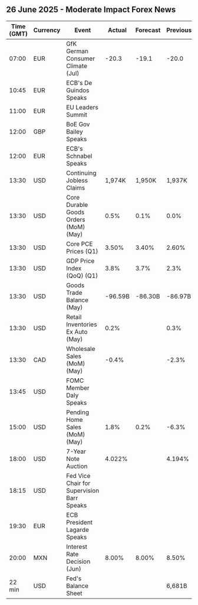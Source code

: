 ## 26 June 2025 - Moderate Impact Forex News

| Time (GMT) | Currency | Event | Actual | Forecast | Previous |
|------|----------|-------|--------|----------|----------|
| 07:00 | EUR | GfK German Consumer Climate (Jul) | -20.3 | -19.1 | -20.0 |
| 10:45 | EUR | ECB's De Guindos Speaks |  |  |  |
| 11:00 | EUR | EU Leaders Summit |  |  |  |
| 12:00 | GBP | BoE Gov Bailey Speaks |  |  |  |
| 12:00 | EUR | ECB's Schnabel Speaks |  |  |  |
| 13:30 | USD | Continuing Jobless Claims | 1,974K | 1,950K | 1,937K |
| 13:30 | USD | Core Durable Goods Orders (MoM) (May) | 0.5% | 0.1% | 0.0% |
| 13:30 | USD | Core PCE Prices (Q1) | 3.50% | 3.40% | 2.60% |
| 13:30 | USD | GDP Price Index (QoQ) (Q1) | 3.8% | 3.7% | 2.3% |
| 13:30 | USD | Goods Trade Balance (May) | -96.59B | -86.30B | -86.97B |
| 13:30 | USD | Retail Inventories Ex Auto (May) | 0.2% |  | 0.3% |
| 13:30 | CAD | Wholesale Sales (MoM) (May) | -0.4% |  | -2.3% |
| 13:45 | USD | FOMC Member Daly Speaks |  |  |  |
| 15:00 | USD | Pending Home Sales (MoM) (May) | 1.8% | 0.2% | -6.3% |
| 18:00 | USD | 7-Year Note Auction | 4.022% |  | 4.194% |
| 18:15 | USD | Fed Vice Chair for Supervision Barr Speaks |  |  |  |
| 19:30 | EUR | ECB President Lagarde Speaks |  |  |  |
| 20:00 | MXN | Interest Rate Decision (Jun) | 8.00% | 8.00% | 8.50% |
| 22 min | USD | Fed's Balance Sheet |  |  | 6,681B |
